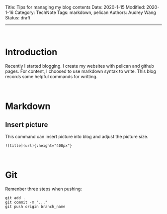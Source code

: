 Title: Tips for managing my blog contents
Date: 2020-1-15
Modified: 2020-1-16
Category: TechNote
Tags: markdown, pelican
Authors: Audrey Wang
Status: draft

---

<br />

# Introduction
Recently I started blogging. I create my websites with pelican and github pages. For content, I choosed to use markdown syntax to write. This blog records some helpful commands for writting.

<br />

# Markdown
## Insert picture
This command can insert picture into blog and adjust the picture size.
```text
![title](url){:height="400px"}
```

<br />

# Git
Remenber three steps when pushing:
```text
git add .
git commit -m "..."
git push origin branch_name
```
